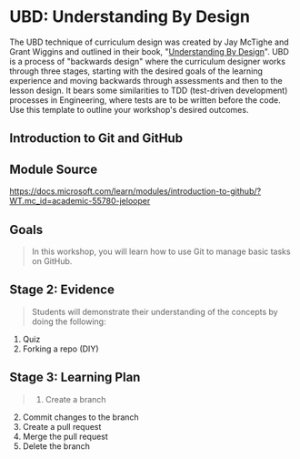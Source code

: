 
# UBD: Understanding By Design

The UBD technique of curriculum design was created by Jay McTighe and Grant Wiggins and outlined in their book, "[Understanding By Design](https://www.amazon.com/Understanding-Design-second-Grant-Wiggins/dp/B006NPF8D0/ref=sr_1_15?crid=26FTBZ6E9Q53K&keywords=understanding+by+design&qid=1636052567&sprefix=understanding+by+design%2Caps%2C94&sr=8-15)". UBD is a process of "backwards design" where the curriculum designer works through three stages, starting with the desired goals of the learning experience and moving backwards through assessments and then to the lesson design. It bears some similarities to TDD (test-driven development) processes in Engineering, where tests are to be written before the code. Use this template to outline your workshop's desired outcomes.

## Introduction to Git and GitHub

## Module Source
https://docs.microsoft.com/learn/modules/introduction-to-github/?WT.mc_id=academic-55780-jelooper 

## Goals 

> In this workshop, you will learn how to use Git to manage basic tasks on GitHub.

## Stage 2: Evidence

> Students will demonstrate their understanding of the concepts by doing the following:
 
1. Quiz 
2. Forking a repo (DIY)

## Stage 3: Learning Plan

> 1. Create a branch
2. Commit changes to the branch
3. Create a pull request
4. Merge the pull request
5. Delete the branch

